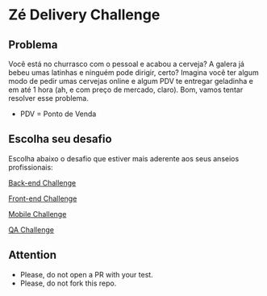 # Zé Delivery Challenge

## Problema

Você está no churrasco com o pessoal e acabou a cerveja? A galera já bebeu umas latinhas e ninguém pode dirigir, certo? Imagina você ter algum modo de pedir umas cervejas online e algum PDV te entregar geladinha e em até 1 hora (ah, e com preço de mercado, claro). Bom, vamos tentar resolver esse problema.

* PDV = Ponto de Venda

## Escolha seu desafio

Escolha abaixo o desafio que estiver mais aderente aos seus anseios profissionais:

[Back-end Challenge](backend.md)

[Front-end Challenge](frontend.md)

[Mobile Challenge](mobile.md)

[QA Challenge](qa.md)

## Attention

* Please, do not open a PR with your test.
* Please, do not fork this repo.
